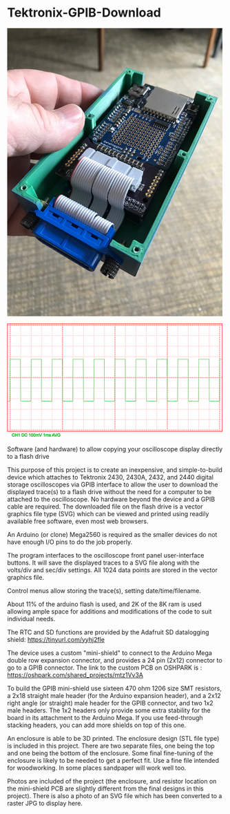 # Tektronix-GPIB-Download
<a href="https://github.com/Tek-User/Tektronix-GPIB-Download/blob/master/IMG_3033.JPG"><img src="https://github.com/Tek-User/Tektronix-GPIB-Download/blob/master/IMG_3033.JPG" width="500px"><br/></a>
 
 <a href="https://github.com/Tek-User/Tektronix-GPIB-Download/blob/master/TEK999.JPG"><img src="https://github.com/Tek-User/Tektronix-GPIB-Download/blob/master/TEK999.JPG" width="500px"><br/></a>


  
  
Software (and hardware) to allow copying your oscilloscope display directly to a flash drive

This purpose of this project is to create an inexpensive, and simple-to-build device which attaches to Tektronix 2430, 2430A, 2432, and 2440 digital storage oscilloscopes via GPIB interface to allow the user to download the displayed trace(s) to a flash drive without the need for a computer to be attached to the oscilloscope.  No hardware beyond the device and a GPIB cable are required.  The downloaded file on the flash drive is a vector graphics file type (SVG) which can be viewed and printed using readily available free software, even most web browsers.  

An Arduino (or clone) Mega2560 is required as the smaller devices do not have enough I/O pins to do the job properly.

The program interfaces to the oscilloscope front panel user-interface buttons.  It will save the displayed traces to a SVG file along with the volts/div and sec/div settings.  All 1024 data points are stored in the vector graphics file.

Control menus allow storing the trace(s), setting date/time/filename.

About 11% of the arduino flash is used, and 2K of the 8K ram is used allowing ample space for additions and modifications of the code to suit individual needs.  

The RTC and SD functions are provided by the Adafruit SD datalogging shield:
https://tinyurl.com/yyhj2fle


The device uses a custom "mini-shield" to connect to the Arduino Mega double row expansion connector, and provides a 24 pin (2x12) connector to go to a GPIB connector.  The link to the custom PCB on OSHPARK is :
https://oshpark.com/shared_projects/mtz1Vv3A

To build the GPIB mini-shield use sixteen 470 ohm 1206 size SMT resistors, a 2x18 straight male header (for the Arduino expansion header), and a 2x12 right angle (or straight) male header for the GPIB connector, and two 1x2 male headers. The 1x2 headers only provide some extra stability for the board in its attachment to the Arduino Mega.  If you use feed-through stacking headers, you can add more shields on top of this one.

An enclosure is able to be 3D printed.  The enclosure design (STL file type) is included in this project.  There are two separate files, one being the top and one being the bottom of the enclosure.  Some final fine-tuning of the enclosure is likely to be needed to get a perfect fit.  Use a fine file intended for woodworking.  In some places sandpaper will work well too.

Photos are included of the project (the enclosure, and resistor location on the mini-shield PCB are slightly different from the final designs in this project).  There is also a photo of an SVG file which has been converted to a raster JPG to display here.
